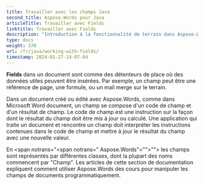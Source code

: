 ```yaml
---
title: Travailler avec les champs Java
second_title: Aspose.Words pour Java
articleTitle: Travailler avec Fields
linktitle: Travailler avec Fields
description: "Introduction à la fonctionnalité de terrain dans Aspose.Words pour Java."
type: docs
weight: 370
url: /fr/java/working-with-fields/
timestamp: 2024-01-27-14-07-04
---
```


**Fields** dans un document sont comme des détenteurs de place où des données utiles peuvent être insérées. Par exemple, un champ peut être une référence de page, une formule, ou un mail merge sur le terrain.

Dans un document créé ou édité avec Aspose.Words, comme dans Microsoft Word document, un champ se compose d'un code de champ et d'un résultat de champ. Le code de champ est une instruction sur la façon dont le résultat du champ doit être mis à jour ou calculé. Une application qui traite un document et rencontre un champ doit interpréter les instructions contenues dans le code de champ et mettre à jour le résultat du champ avec une nouvelle valeur.

En <span notrans="<span notrans=" Aspose.Words"=""></span>""> les champs sont représentés par différentes classes, dont la plupart des noms commencent par "Champ". Les articles de cette section de documentation expliquent comment utiliser Aspose.Words des cours pour manipuler les champs de documents programmatiquement.
